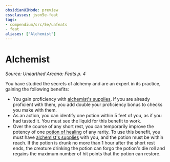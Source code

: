 ```yaml
---
obsidianUIMode: preview
cssclasses: json5e-feat
tags:
- compendium/src/5e/uafeats
- feat
aliases: ["Alchemist"]
---
```

# Alchemist
*Source: Unearthed Arcana: Feats p. 4*  

You have studied the secrets of alchemy and are an expert in its practice, gaining the following benefits:

- You gain proficiency with [alchemist's supplies](/Systems/5e/items/alchemists-supplies.md). If you are already proficient with them, you add double your proficiency bonus to checks you make with them.  
- As an action, you can identify one potion within 5 feet of you, as if you had tasted it. You must see the liquid for this benefit to work.  
- Over the course of any short rest, you can temporarily improve the potency of one [potion of healing](/Systems/5e/items/potion-of-healing.md) of any rarity. To use this benefit, you must have [alchemist's supplies](/Systems/5e/items/alchemists-supplies.md) with you, and the potion must be within reach. If the potion is drunk no more than 1 hour after the short rest ends, the creature drinking the potion can forgo the potion's die roll and regains the maximum number of hit points that the potion can restore.